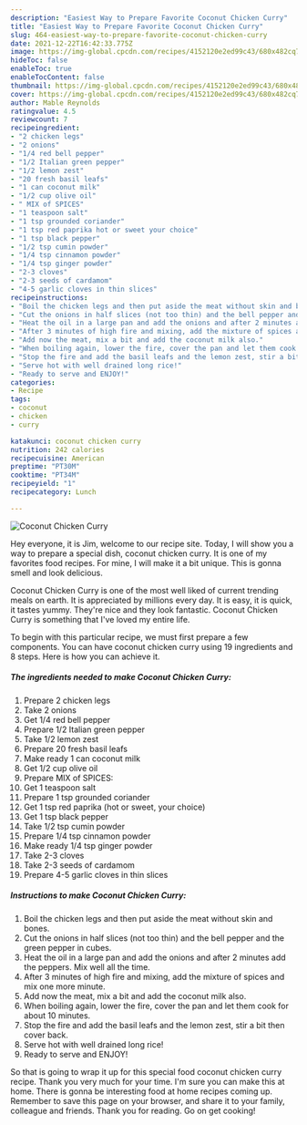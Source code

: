 ```yaml
---
description: "Easiest Way to Prepare Favorite Coconut Chicken Curry"
title: "Easiest Way to Prepare Favorite Coconut Chicken Curry"
slug: 464-easiest-way-to-prepare-favorite-coconut-chicken-curry
date: 2021-12-22T16:42:33.775Z
image: https://img-global.cpcdn.com/recipes/4152120e2ed99c43/680x482cq70/coconut-chicken-curry-recipe-main-photo.jpg
hideToc: false
enableToc: true
enableTocContent: false
thumbnail: https://img-global.cpcdn.com/recipes/4152120e2ed99c43/680x482cq70/coconut-chicken-curry-recipe-main-photo.jpg
cover: https://img-global.cpcdn.com/recipes/4152120e2ed99c43/680x482cq70/coconut-chicken-curry-recipe-main-photo.jpg
author: Mable Reynolds
ratingvalue: 4.5
reviewcount: 7
recipeingredient:
- "2 chicken legs"
- "2 onions"
- "1/4 red bell pepper"
- "1/2 Italian green pepper"
- "1/2 lemon zest"
- "20 fresh basil leafs"
- "1 can coconut milk"
- "1/2 cup olive oil"
- " MIX of SPICES"
- "1 teaspoon salt"
- "1 tsp grounded coriander"
- "1 tsp red paprika hot or sweet your choice"
- "1 tsp black pepper"
- "1/2 tsp cumin powder"
- "1/4 tsp cinnamon powder"
- "1/4 tsp ginger powder"
- "2-3 cloves"
- "2-3 seeds of cardamom"
- "4-5 garlic cloves in thin slices"
recipeinstructions:
- "Boil the chicken legs and then put aside the meat without skin and bones."
- "Cut the onions in half slices (not too thin) and the bell pepper and the green pepper in cubes."
- "Heat the oil in a large pan and add the onions and after 2 minutes add the peppers. Mix well all the time."
- "After 3 minutes of high fire and mixing, add the mixture of spices and mix one more minute."
- "Add now the meat, mix a bit and add the coconut milk also."
- "When boiling again, lower the fire, cover the pan and let them cook for about 10 minutes."
- "Stop the fire and add the basil leafs and the lemon zest, stir a bit then cover back."
- "Serve hot with well drained long rice!"
- "Ready to serve and ENJOY!"
categories:
- Recipe
tags:
- coconut
- chicken
- curry

katakunci: coconut chicken curry 
nutrition: 242 calories
recipecuisine: American
preptime: "PT30M"
cooktime: "PT34M"
recipeyield: "1"
recipecategory: Lunch

---
```



![Coconut Chicken Curry](https://img-global.cpcdn.com/recipes/4152120e2ed99c43/680x482cq70/coconut-chicken-curry-recipe-main-photo.jpg)

Hey everyone, it is Jim, welcome to our recipe site. Today, I will show you a way to prepare a special dish, coconut chicken curry. It is one of my favorites food recipes. For mine, I will make it a bit unique. This is gonna smell and look delicious.



Coconut Chicken Curry is one of the most well liked of current trending meals on earth. It is appreciated by millions every day. It is easy, it is quick, it tastes yummy. They're nice and they look fantastic. Coconut Chicken Curry is something that I've loved my entire life.


To begin with this particular recipe, we must first prepare a few components. You can have coconut chicken curry using 19 ingredients and 8 steps. Here is how you can achieve it.

<!--inarticleads1-->

##### The ingredients needed to make Coconut Chicken Curry:

1. Prepare 2 chicken legs
1. Take 2 onions
1. Get 1/4 red bell pepper
1. Prepare 1/2 Italian green pepper
1. Take 1/2 lemon zest
1. Prepare 20 fresh basil leafs
1. Make ready 1 can coconut milk
1. Get 1/2 cup olive oil
1. Prepare  MIX of SPICES:
1. Get 1 teaspoon salt
1. Prepare 1 tsp grounded coriander
1. Get 1 tsp red paprika (hot or sweet, your choice)
1. Get 1 tsp black pepper
1. Take 1/2 tsp cumin powder
1. Prepare 1/4 tsp cinnamon powder
1. Make ready 1/4 tsp ginger powder
1. Take 2-3 cloves
1. Take 2-3 seeds of cardamom
1. Prepare 4-5 garlic cloves in thin slices




<!--inarticleads2-->

##### Instructions to make Coconut Chicken Curry:

1. Boil the chicken legs and then put aside the meat without skin and bones.
1. Cut the onions in half slices (not too thin) and the bell pepper and the green pepper in cubes.
1. Heat the oil in a large pan and add the onions and after 2 minutes add the peppers. Mix well all the time.
1. After 3 minutes of high fire and mixing, add the mixture of spices and mix one more minute.
1. Add now the meat, mix a bit and add the coconut milk also.
1. When boiling again, lower the fire, cover the pan and let them cook for about 10 minutes.
1. Stop the fire and add the basil leafs and the lemon zest, stir a bit then cover back.
1. Serve hot with well drained long rice!
1. Ready to serve and ENJOY!



So that is going to wrap it up for this special food coconut chicken curry recipe. Thank you very much for your time. I'm sure you can make this at home. There is gonna be interesting food at home recipes coming up. Remember to save this page on your browser, and share it to your family, colleague and friends. Thank you for reading. Go on get cooking!
